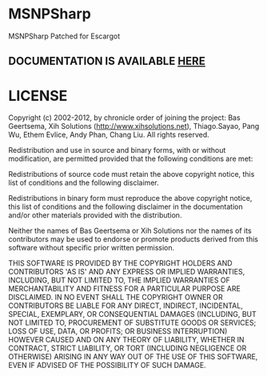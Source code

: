 # MSNPSharp
MSNPSharp Patched for Escargot

## DOCUMENTATION IS AVAILABLE [HERE](https://code.google.com/archive/p/msnp-sharp/wikis)


# LICENSE
Copyright (c) 2002-2012, by chronicle order of joining the project: Bas Geertsema, Xih Solutions (http://www.xihsolutions.net), Thiago.Sayao, Pang Wu, Ethem Evlice, Andy Phan, Chang Liu. All rights reserved.

Redistribution and use in source and binary forms, with or without modification, are permitted provided that the following conditions are met:

Redistributions of source code must retain the above copyright notice, this list of conditions and the following disclaimer.

Redistributions in binary form must reproduce the above copyright notice, this list of conditions and the following disclaimer in the documentation and/or other materials provided with the distribution.

Neither the names of Bas Geertsema or Xih Solutions nor the names of its contributors may be used to endorse or promote products derived from this software without specific prior written permission.

THIS SOFTWARE IS PROVIDED BY THE COPYRIGHT HOLDERS AND CONTRIBUTORS 'AS IS' AND ANY EXPRESS OR IMPLIED WARRANTIES, INCLUDING, BUT NOT LIMITED TO, THE IMPLIED WARRANTIES OF MERCHANTABILITY AND FITNESS FOR A PARTICULAR PURPOSE ARE DISCLAIMED. IN NO EVENT SHALL THE COPYRIGHT OWNER OR CONTRIBUTORS BE LIABLE FOR ANY DIRECT, INDIRECT, INCIDENTAL, SPECIAL, EXEMPLARY, OR CONSEQUENTIAL DAMAGES (INCLUDING, BUT NOT LIMITED TO, PROCUREMENT OF SUBSTITUTE GOODS OR SERVICES; LOSS OF USE, DATA, OR PROFITS; OR BUSINESS INTERRUPTION) HOWEVER CAUSED AND ON ANY THEORY OF LIABILITY, WHETHER IN CONTRACT, STRICT LIABILITY, OR TORT (INCLUDING NEGLIGENCE OR OTHERWISE) ARISING IN ANY WAY OUT OF THE USE OF THIS SOFTWARE, EVEN IF ADVISED OF THE POSSIBILITY OF SUCH DAMAGE.
